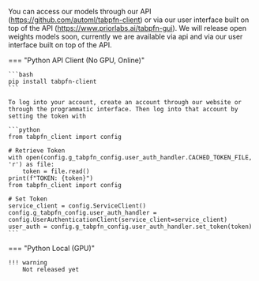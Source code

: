 You can access our models through our API (https://github.com/automl/tabpfn-client) or via our user interface built on top of the API (https://www.priorlabs.ai/tabpfn-gui).
We will release open weights models soon, currently we are available via api and via our user interface built on top of the API.

=== "Python API Client (No GPU, Online)"

    ```bash
    pip install tabpfn-client
    ```
    
    To log into your account, create an account through our website or through the programmatic interface. Then log into that account by setting the token with
    
    ```python
	from tabpfn_client import config
	
	# Retrieve Token
	with open(config.g_tabpfn_config.user_auth_handler.CACHED_TOKEN_FILE, 'r') as file:
	    token = file.read()
	print(f"TOKEN: {token}")
	from tabpfn_client import config
	
	# Set Token
	service_client = config.ServiceClient()
	config.g_tabpfn_config.user_auth_handler = config.UserAuthenticationClient(service_client=service_client)
	user_auth = config.g_tabpfn_config.user_auth_handler.set_token(token)
    ```

=== "Python Local (GPU)"

    !!! warning
        Not released yet
